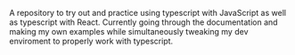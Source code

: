 A repository to try out and practice using typescript with JavaScript as well as typescript with React.  Currently going through the documentation and making my own examples while simultaneously tweaking my dev enviroment to properly work with typescript. 
